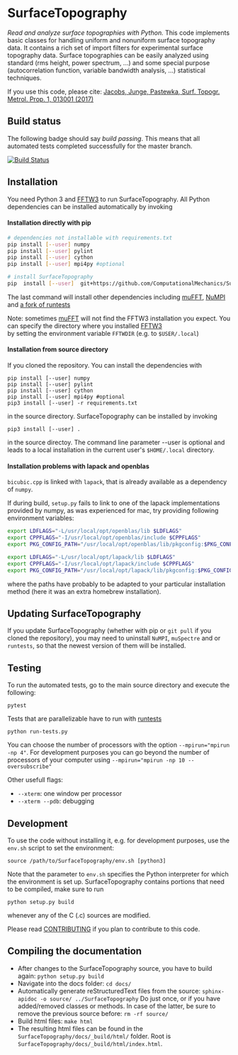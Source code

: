 SurfaceTopography
=================

*Read and analyze surface topographies with Python.* This code implements basic classes for handling uniform and
nonuniform surface topography data. It contains a rich set of import filters for experimental surface topography data.
Surface topographies can be easily analyzed using standard (rms height, power spectrum, ...) and some special purpose
(autocorrelation function, variable bandwidth analysis, ...) statistical techniques. 

If you use this code, please cite:
[Jacobs, Junge, Pastewka, Surf. Topogr. Metrol. Prop. 1, 013001 (2017)](https://doi.org/10.1088/2051-672X/aa51f8)

Build status
------------

The following badge should say _build passing_. This means that all automated tests completed successfully for the master branch.

[![Build Status](https://travis-ci.org/ComputationalMechanics/SurfaceTopography.svg?branch=master)](https://travis-ci.org/github/ComputationalMechanics/SurfaceTopography)

Installation
------------

You need Python 3 and [FFTW3](http://www.fftw.org/) to run SurfaceTopography. All Python dependencies can be installed
automatically by invoking

#### Installation directly with pip

```bash
# dependencies not installable with requirements.txt
pip install [--user] numpy
pip install [--user] pylint
pip install [--user] cython
pip install [--user] mpi4py #optional

# install SurfaceTopography
pip  install [--user]  git+https://github.com/ComputationalMechanics/SurfaceTopography.git
```

The last command will install other dependencies including 
[muFFT](https://gitlab.com/muspectre/muspectre.git), 
[NuMPI](https://github.com/IMTEK-Simulation/NuMPI.git) and
[a fork of runtests](https://github.com/AntoineSIMTEK/runtests.git)

Note: sometimes [muFFT](https://gitlab.com/muspectre/muspectre.git) will not find the FFTW3 installation you expect.
You can specify the directory where you installed [FFTW3](http://www.fftw.org/)  
by setting the environment variable `FFTWDIR` (e.g. to `$USER/.local`) 

#### Installation from source directory 

If you cloned the repository. You can install the dependencies with

```
pip install [--user] numpy
pip install [--user] pylint
pip install [--user] cython
pip install [--user] mpi4py #optional
pip3 install [--user] -r requirements.txt
```

in the source directory. SurfaceTopography can be installed by invoking

```pip3 install [--user] .```

in the source directoy. The command line parameter --user is optional and leads to a local installation in the current user's `$HOME/.local` directory.

#### Installation problems with lapack and openblas

`bicubic.cpp` is linked with `lapack`, that is already available as a dependency of `numpy`. 

If during build, `setup.py` fails to link to one of the lapack implementations 
provided by numpy, as was experienced for mac, try providing following environment variables: 

```bash
export LDFLAGS="-L/usr/local/opt/openblas/lib $LDFLAGS"
export CPPFLAGS="-I/usr/local/opt/openblas/include $CPPFLAGS"
export PKG_CONFIG_PATH="/usr/local/opt/openblas/lib/pkgconfig:$PKG_CONFIG_PATH"

export LDFLAGS="-L/usr/local/opt/lapack/lib $LDFLAGS"
export CPPFLAGS="-I/usr/local/opt/lapack/include $CPPFLAGS"
export PKG_CONFIG_PATH="/usr/local/opt/lapack/lib/pkgconfig:$PKG_CONFIG_PATH"
```    
where the paths have probably to be adapted to your particular installation method
(here it was an extra homebrew installation).

Updating SurfaceTopography
--------------------------

If you update SurfaceTopography (whether with pip or `git pull` if you cloned the repository),  you may need to
uninstall `NuMPI`, `muSpectre` and or `runtests`, so that the newest version of them will be installed.

Testing
-------

To run the automated tests, go to the main source directory and execute the following:

```
pytest
```

Tests that are parallelizable have to run with [runtests](https://github.com/AntoineSIMTEK/runtests)
```
python run-tests.py 
``` 

You can choose the number of processors with the option `--mpirun="mpirun -np 4"`. For development purposes you can go beyond the number of processors of your computer using `--mpirun="mpirun -np 10 --oversubscribe"`

Other usefull flags:
- `--xterm`: one window per processor
- `--xterm --pdb`: debugging

Development
-----------

To use the code without installing it, e.g. for development purposes, use the `env.sh` script to set the environment:

```source /path/to/SurfaceTopography/env.sh [python3]```

Note that the parameter to `env.sh` specifies the Python interpreter for which the environment is set up. 
SurfaceTopography contains portions that need to be compiled, make sure to run

```python setup.py build```

whenever any of the C (.c) sources are modified.

Please read [CONTRIBUTING](CONTRIBUTING.md) if you plan to contribute to this code.

Compiling the documentation
---------------------------

- After changes to the SurfaceTopography source, you have to build again: ```python setup.py build```
- Navigate into the docs folder: ```cd docs/``` 
- Automatically generate reStructuredText files from the source: ```sphinx-apidoc -o source/ ../SurfaceTopography``` 
Do just once, or if you have added/removed classes or methods. In case of the latter, be sure to remove the previous
source before: ```rm -rf source/```
- Build html files: ```make html```
- The resulting html files can be found in the ```SurfaceTopography/docs/_build/html/``` folder. Root is
```SurfaceTopography/docs/_build/html/index.html```.
